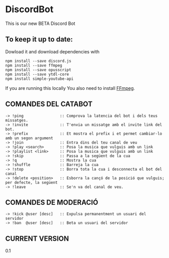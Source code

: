 # DiscordBot
This is our new BETA Discord Bot

## To keep it up to date:

Dowload it and download dependencies with
``` 
npm install --save discord.js
npm install --save ffmpeg 
npm install --save opusscript 
npm install --save ytdl-core
npm install simple-youtube-api
```
If you are running this locally
You also need to install [FFmpeg](https://www.youtube.com/watch?v=qjtmgCb8NcE).


## **COMANDES DEL CATABOT**
```
-> !ping                :: Comprova la latencia del bot i dels teus missatges.
-> !invite              :: T'envia un missatge amb el invite link del bot.
-> !prefix              :: Et mostra el prefix i et permet cambiar-lo amb un segon argument
-> !join                :: Entra dins del teu canal de veu
-> !play <search>       :: Posa la musica que vulguis amb un link
-> !playlist <link>     :: Posa la musica que vulguis amb un link
-> !skip                :: Passa a la següent de la cua
-> !q                   :: Mostra la cua
-> !shuffle             :: Barreja la cua
-> !stop                :: Borra tota la cua i desconnecta el bot del canal
-> !delete <position>   :: Esborra la cançó de la posició que vulguis; per defecte, la següent
-> !leave               :: Se'n va del canal de veu.
```

## **COMANDES DE MODERACIÓ**
```
-> !kick @user [desc]   :: Expulsa permanentment un usuari del servidor
-> !ban  @user [desc]   :: Beta un usuari del servidor
```

## CURRENT VERSION
0.1
            